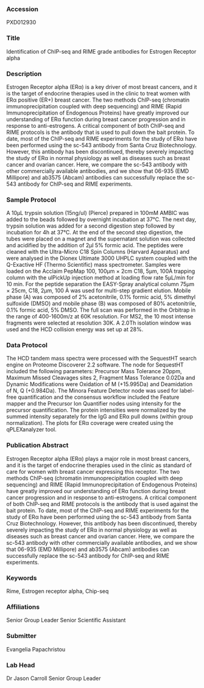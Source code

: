 ### Accession
PXD012930

### Title
Identification of ChIP-seq and RIME grade antibodies for Estrogen Receptor alpha

### Description
Estrogen Receptor alpha (ERα) is a key driver of most breast cancers, and it is the target of endocrine therapies used in the clinic to treat women with ERα positive (ER+) breast cancer. The two methods ChIP-seq (chromatin immunoprecipitation coupled with deep sequencing) and RIME (Rapid Immunoprecipitation of Endogenous Proteins) have greatly improved our understanding of ERα function during breast cancer progression and in response to anti-estrogens. A critical component of both ChIP-seq and RIME protocols is the antibody that is used to pull down the bait protein. To date, most of the ChIP-seq and RIME experiments for the study of ERα have been performed using the sc-543 antibody from Santa Cruz Biotechnology. However, this antibody has been discontinued, thereby severely impacting the study of ERα in normal physiology as well as diseases such as breast cancer and ovarian cancer. Here, we compare the sc-543 antibody with other commercially available antibodies, and we show that 06-935 (EMD Millipore) and ab3575 (Abcam) antibodies can successfully replace the sc-543 antibody for ChIP-seq and RIME experiments.

### Sample Protocol
A 10µL trypsin solution (15ng/ul) (Pierce) prepared in 100mM AMBIC was added to the beads followed by overnight incubation at 37°C. The next day, trypsin solution was added for a second digestion step followed by incubation for 4h at 37°C. At the end of the second step digestion, the tubes were placed on a magnet and the supernatant solution was collected and acidified by the addition of 2µl 5% formic acid. The peptides were cleaned with the Ultra-Micro C18 Spin Columns (Harvard Apparatus) and were analysed in the Dionex Ultimate 3000 UHPLC system coupled with the Q-Exactive HF (Thermo Scientific) mass spectrometer. Samples were loaded on the Acclaim PepMap 100, 100μm × 2cm C18, 5μm, 100Ȧ trapping column with the ulPickUp injection method at loading flow rate 5μL/min for 10 min. For the peptide separation the EASY-Spray analytical column 75μm × 25cm, C18, 2μm, 100 Ȧ was used for multi-step gradient elution. Mobile phase (A) was composed of 2% acetonitrile, 0.1% formic acid, 5% dimethyl sulfoxide (DMSO) and mobile phase (B) was composed of 80% acetonitrile, 0.1% formic acid, 5% DMSO. The full scan was performed in the Orbitrap in the range of 400-1600m/z at 60K resolution. For MS2, the 10 most intense fragments were selected at resolution 30K. A 2.0Th isolation window was used and the HCD collision energy was set up at 28%.

### Data Protocol
The HCD tandem mass spectra were processed with the SequestHT search engine on Proteome Discoverer 2.2 software. The node for SequestHT included the following parameters: Precursor Mass Tolerance 20ppm, Maximum Missed Cleavages sites 2, Fragment Mass Tolerance 0.02Da and Dynamic Modifications were Oxidation of M (+15.995Da) and Deamidation of N, Q (+0.984Da). The Minora Feature Detector node was used for label-free quantification and the consensus workflow included the Feature mapper and the Precursor Ion Quantifier nodes using intensity for the precursor quantification. The protein intensities were normalized by the summed intensity separately for the IgG and ERα pull downs (within group normalization). The plots for ERα coverage were created using the qPLEXanalyzer tool.

### Publication Abstract
Estrogen Receptor alpha (ER&#x3b1;) plays a major role in most breast cancers, and it is the target of endocrine therapies used in the clinic as standard of care for women with breast cancer expressing this receptor. The two methods ChIP-seq (chromatin immunoprecipitation coupled with deep sequencing) and RIME (Rapid Immunoprecipitation of Endogenous Proteins) have greatly improved our understanding of ER&#x3b1; function during breast cancer progression and in response to anti-estrogens. A critical component of both ChIP-seq and RIME protocols is the antibody that is used against the bait protein. To date, most of the ChIP-seq and RIME experiments for the study of ER&#x3b1; have been performed using the sc-543 antibody from Santa Cruz Biotechnology. However, this antibody has been discontinued, thereby severely impacting the study of ER&#x3b1; in normal physiology as well as diseases such as breast cancer and ovarian cancer. Here, we compare the sc-543 antibody with other commercially available antibodies, and we show that 06-935 (EMD Millipore) and ab3575 (Abcam) antibodies can successfully replace the sc-543 antibody for ChIP-seq and RIME experiments.

### Keywords
Rime, Estrogen receptor alpha, Chip-seq

### Affiliations
Senior Group Leader
Senior Scientific Assistant

### Submitter
Evangelia Papachristou

### Lab Head
Dr Jason Carroll
Senior Group Leader


